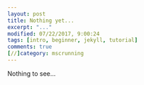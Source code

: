 ```yaml
---
layout: post
title: Nothing yet...
excerpt: "..."
modified: 07/22/2017, 9:00:24
tags: [intro, beginner, jekyll, tutorial]
comments: true
[//]category: mscrunning
---
```


Nothing to see...
